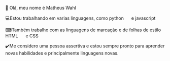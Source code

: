 👋 Olá, meu nome é Matheus Wahl

💻Estou trabalhando em varias linguagens, como python <img src="https://icongr.am/devicon/python-plain.svg?size=128&color=currentColor" width="16" height="16"/> e javascript <img src="https://icongr.am/devicon/javascript-plain.svg?size=128&color=currentColor" width="16" height="16"/>

⌨Também trabalho com as linguagens de marcação e de folhas de estilo HTML <img src="https://icongr.am/devicon/html5-plain.svg?size=128&color=currentColor" width="16" height="16"/> e CSS <img src="https://icongr.am/devicon/css3-plain.svg?size=128&color=currentColor" widht="16" height="16"/>

✔️Me considero uma pessoa assertiva e estou sempre pronto para aprender novas habilidades e principalmente linguagens novas.

